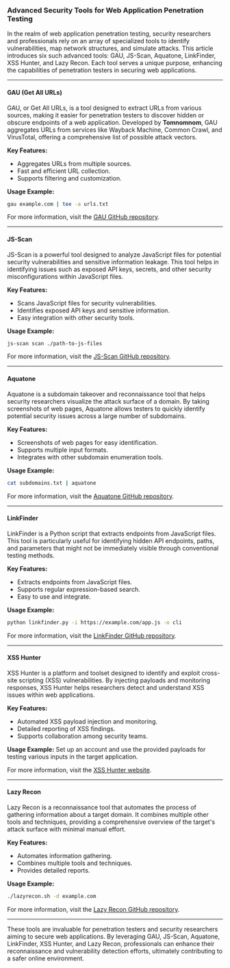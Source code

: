 ### Advanced Security Tools for Web Application Penetration Testing

In the realm of web application penetration testing, security researchers and professionals rely on an array of specialized tools to identify vulnerabilities, map network structures, and simulate attacks. This article introduces six such advanced tools: GAU, JS-Scan, Aquatone, LinkFinder, XSS Hunter, and Lazy Recon. Each tool serves a unique purpose, enhancing the capabilities of penetration testers in securing web applications.

---

#### GAU (Get All URLs)
GAU, or Get All URLs, is a tool designed to extract URLs from various sources, making it easier for penetration testers to discover hidden or obscure endpoints of a web application. Developed by **Tomnomnom**, GAU aggregates URLs from services like Wayback Machine, Common Crawl, and VirusTotal, offering a comprehensive list of possible attack vectors.

**Key Features:**
- Aggregates URLs from multiple sources.
- Fast and efficient URL collection.
- Supports filtering and customization.

**Usage Example:**
```bash
gau example.com | tee -a urls.txt
```

For more information, visit the [GAU GitHub repository](https://github.com/lc/gau).

---

#### JS-Scan
JS-Scan is a powerful tool designed to analyze JavaScript files for potential security vulnerabilities and sensitive information leakage. This tool helps in identifying issues such as exposed API keys, secrets, and other security misconfigurations within JavaScript files.

**Key Features:**
- Scans JavaScript files for security vulnerabilities.
- Identifies exposed API keys and sensitive information.
- Easy integration with other security tools.

**Usage Example:**
```bash
js-scan scan ./path-to-js-files
```

For more information, visit the [JS-Scan GitHub repository](https://github.com/dark-warlord14/JS-Scan).

---

#### Aquatone
Aquatone is a subdomain takeover and reconnaissance tool that helps security researchers visualize the attack surface of a domain. By taking screenshots of web pages, Aquatone allows testers to quickly identify potential security issues across a large number of subdomains.

**Key Features:**
- Screenshots of web pages for easy identification.
- Supports multiple input formats.
- Integrates with other subdomain enumeration tools.

**Usage Example:**
```bash
cat subdomains.txt | aquatone
```

For more information, visit the [Aquatone GitHub repository](https://github.com/michenriksen/aquatone).

---

#### LinkFinder
LinkFinder is a Python script that extracts endpoints from JavaScript files. This tool is particularly useful for identifying hidden API endpoints, paths, and parameters that might not be immediately visible through conventional testing methods.

**Key Features:**
- Extracts endpoints from JavaScript files.
- Supports regular expression-based search.
- Easy to use and integrate.

**Usage Example:**
```bash
python linkfinder.py -i https://example.com/app.js -o cli
```

For more information, visit the [LinkFinder GitHub repository](https://github.com/GerbenJavado/LinkFinder).

---

#### XSS Hunter
XSS Hunter is a platform and toolset designed to identify and exploit cross-site scripting (XSS) vulnerabilities. By injecting payloads and monitoring responses, XSS Hunter helps researchers detect and understand XSS issues within web applications.

**Key Features:**
- Automated XSS payload injection and monitoring.
- Detailed reporting of XSS findings.
- Supports collaboration among security teams.

**Usage Example:**
Set up an account and use the provided payloads for testing various inputs in the target application.

For more information, visit the [XSS Hunter website](https://xsshunter.com/).

---

#### Lazy Recon
Lazy Recon is a reconnaissance tool that automates the process of gathering information about a target domain. It combines multiple other tools and techniques, providing a comprehensive overview of the target's attack surface with minimal manual effort.

**Key Features:**
- Automates information gathering.
- Combines multiple tools and techniques.
- Provides detailed reports.

**Usage Example:**
```bash
./lazyrecon.sh -d example.com
```

For more information, visit the [Lazy Recon GitHub repository](https://github.com/nahamsec/lazyrecon).

---

These tools are invaluable for penetration testers and security researchers aiming to secure web applications. By leveraging GAU, JS-Scan, Aquatone, LinkFinder, XSS Hunter, and Lazy Recon, professionals can enhance their reconnaissance and vulnerability detection efforts, ultimately contributing to a safer online environment.